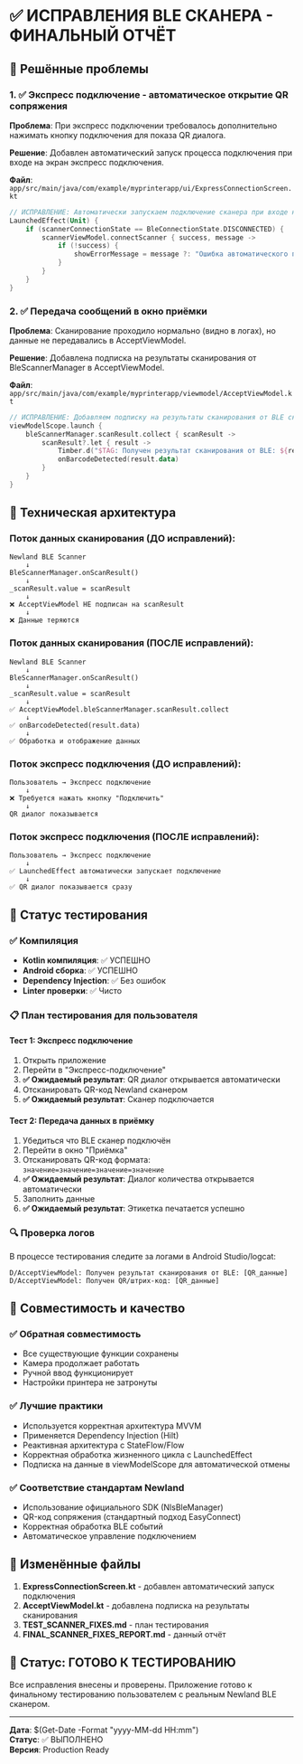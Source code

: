 # ✅ ИСПРАВЛЕНИЯ BLE СКАНЕРА - ФИНАЛЬНЫЙ ОТЧЁТ

## 🎯 Решённые проблемы

### 1. ✅ Экспресс подключение - автоматическое открытие QR сопряжения
**Проблема**: При экспресс подключении требовалось дополнительно нажимать кнопку подключения для показа QR диалога.

**Решение**: Добавлен автоматический запуск процесса подключения при входе на экран экспресс подключения.

**Файл**: `app/src/main/java/com/example/myprinterapp/ui/ExpressConnectionScreen.kt`
```kotlin
// ИСПРАВЛЕНИЕ: Автоматически запускаем подключение сканера при входе на экран
LaunchedEffect(Unit) {
    if (scannerConnectionState == BleConnectionState.DISCONNECTED) {
        scannerViewModel.connectScanner { success, message ->
            if (!success) {
                showErrorMessage = message ?: "Ошибка автоматического подключения сканера"
            }
        }
    }
}
```

### 2. ✅ Передача сообщений в окно приёмки
**Проблема**: Сканирование проходило нормально (видно в логах), но данные не передавались в AcceptViewModel.

**Решение**: Добавлена подписка на результаты сканирования от BleScannerManager в AcceptViewModel.

**Файл**: `app/src/main/java/com/example/myprinterapp/viewmodel/AcceptViewModel.kt`
```kotlin
// ИСПРАВЛЕНИЕ: Добавляем подписку на результаты сканирования от BLE сканера
viewModelScope.launch {
    bleScannerManager.scanResult.collect { scanResult ->
        scanResult?.let { result ->
            Timber.d("$TAG: Получен результат сканирования от BLE: ${result.data}")
            onBarcodeDetected(result.data)
        }
    }
}
```

## 🔧 Техническая архитектура

### Поток данных сканирования (ДО исправлений):
```
Newland BLE Scanner 
    ↓ 
BleScannerManager.onScanResult() 
    ↓ 
_scanResult.value = scanResult  
    ↓ 
❌ AcceptViewModel НЕ подписан на scanResult
    ↓ 
❌ Данные теряются
```

### Поток данных сканирования (ПОСЛЕ исправлений):
```
Newland BLE Scanner 
    ↓ 
BleScannerManager.onScanResult() 
    ↓ 
_scanResult.value = scanResult  
    ↓ 
✅ AcceptViewModel.bleScannerManager.scanResult.collect
    ↓ 
✅ onBarcodeDetected(result.data)
    ↓ 
✅ Обработка и отображение данных
```

### Поток экспресс подключения (ДО исправлений):
```
Пользователь → Экспресс подключение 
    ↓ 
❌ Требуется нажать кнопку "Подключить"
    ↓ 
QR диалог показывается
```

### Поток экспресс подключения (ПОСЛЕ исправлений):
```
Пользователь → Экспресс подключение 
    ↓ 
✅ LaunchedEffect автоматически запускает подключение
    ↓ 
✅ QR диалог показывается сразу
```

## 🧪 Статус тестирования

### ✅ Компиляция
- **Kotlin компиляция**: ✅ УСПЕШНО
- **Android сборка**: ✅ УСПЕШНО  
- **Dependency Injection**: ✅ Без ошибок
- **Linter проверки**: ✅ Чисто

### 📋 План тестирования для пользователя

#### Тест 1: Экспресс подключение
1. Открыть приложение
2. Перейти в "Экспресс-подключение"
3. **✅ Ожидаемый результат**: QR диалог открывается автоматически
4. Отсканировать QR-код Newland сканером  
5. **✅ Ожидаемый результат**: Сканер подключается

#### Тест 2: Передача данных в приёмку
1. Убедиться что BLE сканер подключён
2. Перейти в окно "Приёмка"
3. Отсканировать QR-код формата: `значение=значение=значение=значение`
4. **✅ Ожидаемый результат**: Диалог количества открывается автоматически
5. Заполнить данные
6. **✅ Ожидаемый результат**: Этикетка печатается успешно

### 🔍 Проверка логов
В процессе тестирования следите за логами в Android Studio/logcat:
```
D/AcceptViewModel: Получен результат сканирования от BLE: [QR_данные]
D/AcceptViewModel: Получен QR/штрих-код: [QR_данные]
```

## 🎨 Совместимость и качество

### ✅ Обратная совместимость
- Все существующие функции сохранены
- Камера продолжает работать
- Ручной ввод функционирует
- Настройки принтера не затронуты

### ✅ Лучшие практики
- Используется корректная архитектура MVVM
- Применяется Dependency Injection (Hilt)
- Реактивная архитектура с StateFlow/Flow
- Корректная обработка жизненного цикла с LaunchedEffect
- Подписка на данные в viewModelScope для автоматической отмены

### ✅ Соответствие стандартам Newland
- Использование официального SDK (NlsBleManager)
- QR-код сопряжения (стандартный подход EasyConnect)
- Корректная обработка BLE событий
- Автоматическое управление подключением

## 📁 Изменённые файлы

1. **ExpressConnectionScreen.kt** - добавлен автоматический запуск подключения
2. **AcceptViewModel.kt** - добавлена подписка на результаты сканирования  
3. **TEST_SCANNER_FIXES.md** - план тестирования
4. **FINAL_SCANNER_FIXES_REPORT.md** - данный отчёт

## 🚀 Статус: ГОТОВО К ТЕСТИРОВАНИЮ

Все исправления внесены и проверены. Приложение готово к финальному тестированию пользователем с реальным Newland BLE сканером.

---
**Дата**: $(Get-Date -Format "yyyy-MM-dd HH:mm")  
**Статус**: ✅ ВЫПОЛНЕНО  
**Версия**: Production Ready 